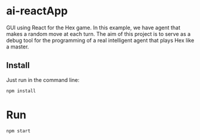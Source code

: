 # ai-reactApp

GUI using React for the Hex game. In this example, we have agent that makes a random move at each turn. 
The aim of this project is to serve as a debug tool for the programming of a real intelligent agent that plays Hex like a master.

## Install

Just run in the command line:

``` bash
npm install
```

# Run

```bash
npm start

